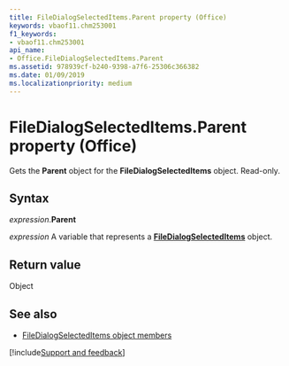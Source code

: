 ```yaml
---
title: FileDialogSelectedItems.Parent property (Office)
keywords: vbaof11.chm253001
f1_keywords:
- vbaof11.chm253001
api_name:
- Office.FileDialogSelectedItems.Parent
ms.assetid: 978939cf-b240-9398-a7f6-25306c366382
ms.date: 01/09/2019
ms.localizationpriority: medium
---
```



# FileDialogSelectedItems.Parent property (Office)

Gets the **Parent** object for the **FileDialogSelectedItems** object. Read-only.


## Syntax

_expression_.**Parent**

_expression_ A variable that represents a **[FileDialogSelectedItems](Office.FileDialogSelectedItems.md)** object.


## Return value

Object


## See also

- [FileDialogSelectedItems object members](overview/library-reference/filedialogselecteditems-members-office.md)

[!include[Support and feedback](~/includes/feedback-boilerplate.md)]